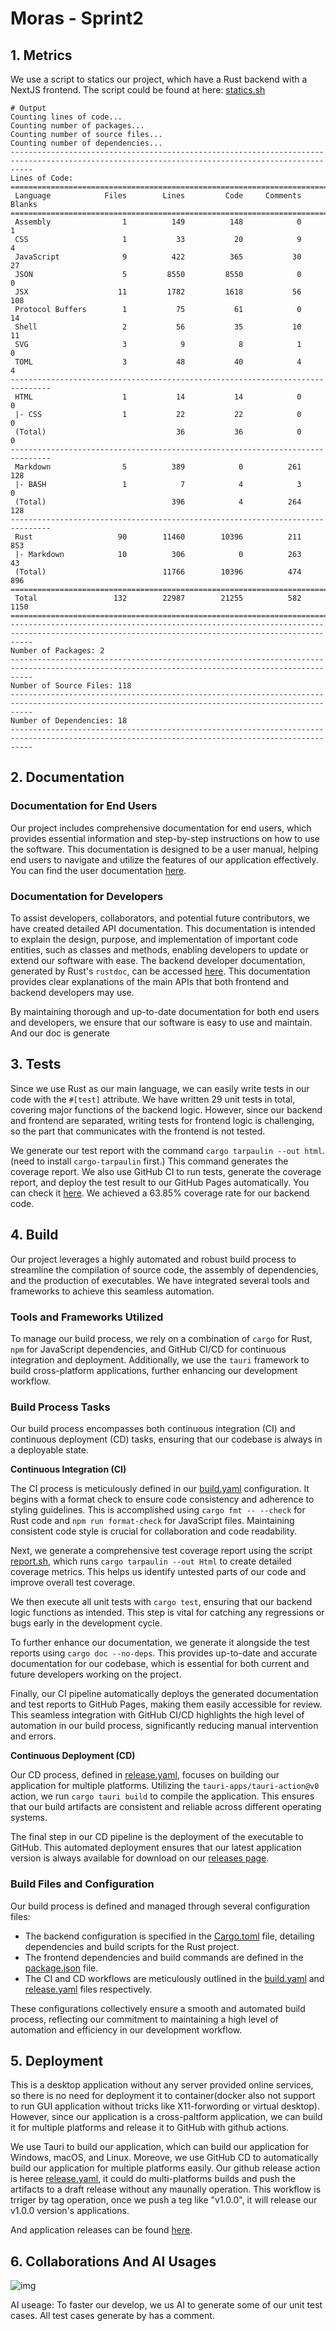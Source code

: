 # Moras - Sprint2

## 1. Metrics

We use a script to statics our project, which have a Rust backend with a NextJS frontend. The script could be found at here: [statics.sh](../../scripts/stastics.sh)

```text
# Output
Counting lines of code...
Counting number of packages...
Counting number of source files...
Counting number of dependencies...
-------------------------------------------------------------------------------------------------------------------------------------------------
Lines of Code:
===============================================================================
 Language            Files        Lines         Code     Comments       Blanks
===============================================================================
 Assembly                1          149          148            0            1
 CSS                     1           33           20            9            4
 JavaScript              9          422          365           30           27
 JSON                    5         8550         8550            0            0
 JSX                    11         1782         1618           56          108
 Protocol Buffers        1           75           61            0           14
 Shell                   2           56           35           10           11
 SVG                     3            9            8            1            0
 TOML                    3           48           40            4            4
-------------------------------------------------------------------------------
 HTML                    1           14           14            0            0
 |- CSS                  1           22           22            0            0
 (Total)                             36           36            0            0
-------------------------------------------------------------------------------
 Markdown                5          389            0          261          128
 |- BASH                 1            7            4            3            0
 (Total)                            396            4          264          128
-------------------------------------------------------------------------------
 Rust                   90        11460        10396          211          853
 |- Markdown            10          306            0          263           43
 (Total)                          11766        10396          474          896
===============================================================================
 Total                 132        22987        21255          582         1150
===============================================================================
-------------------------------------------------------------------------------------------------------------------------------------------------
Number of Packages: 2
-------------------------------------------------------------------------------------------------------------------------------------------------
Number of Source Files: 118
-------------------------------------------------------------------------------------------------------------------------------------------------
Number of Dependencies: 18
-------------------------------------------------------------------------------------------------------------------------------------------------

```

## 2. Documentation

### Documentation for End Users

Our project includes comprehensive documentation for end users, which provides essential information and step-by-step instructions on how to use the software. This documentation is designed to be a user manual, helping end users to navigate and utilize the features of our application effectively. You can find the user documentation [here](https://rosswasd.github.io/team-project-24spring-0/).

### Documentation for Developers

To assist developers, collaborators, and potential future contributors, we have created detailed API documentation. This documentation is intended to explain the design, purpose, and implementation of important code entities, such as classes and methods, enabling developers to update or extend our software with ease. The backend developer documentation, generated by Rust's `rustdoc`, can be accessed [here](https://sustech-cs304.github.io/team-project-24spring-0/moras/). This documentation provides clear explanations of the main APIs that both frontend and backend developers may use.

By maintaining thorough and up-to-date documentation for both end users and developers, we ensure that our software is easy to use and maintain. And our doc is generate

## 3. Tests

Since we use Rust as our main language, we can easily write tests in our code with the `#[test]` attribute. We have written 29 unit tests in total, covering major functions of the backend logic. However, since our backend and frontend are separated, writing tests for frontend logic is challenging, so the part that communicates with the frontend is not tested.

We generate our test report with the command `cargo tarpaulin --out html`. (need to install `cargo-tarpaulin` first.) This command generates the coverage report. We also use GitHub CI to run tests, generate the coverage report, and deploy the test result to our GitHub Pages automatically. You can check it [here](https://sustech-cs304.github.io/team-project-24spring-0/report#src). We achieved a 63.85% coverage rate for our backend code.

## 4. Build

Our project leverages a highly automated and robust build process to streamline the compilation of source code, the assembly of dependencies, and the production of executables. We have integrated several tools and frameworks to achieve this seamless automation.

### Tools and Frameworks Utilized

To manage our build process, we rely on a combination of `cargo` for Rust, `npm` for JavaScript dependencies, and GitHub CI/CD for continuous integration and deployment. Additionally, we use the `tauri` framework to build cross-platform applications, further enhancing our development workflow.

### Build Process Tasks

Our build process encompasses both continuous integration (CI) and continuous deployment (CD) tasks, ensuring that our codebase is always in a deployable state.

**Continuous Integration (CI)**

The CI process is meticulously defined in our [build.yaml](../../.github/workflows/build.yml) configuration. It begins with a format check to ensure code consistency and adherence to styling guidelines. This is accomplished using `cargo fmt -- --check` for Rust code and `npm run format-check` for JavaScript files. Maintaining consistent code style is crucial for collaboration and code readability.

Next, we generate a comprehensive test coverage report using the script [report.sh](../../scripts/report.sh), which runs `cargo tarpaulin --out Html` to create detailed coverage metrics. This helps us identify untested parts of our code and improve overall test coverage.

We then execute all unit tests with `cargo test`, ensuring that our backend logic functions as intended. This step is vital for catching any regressions or bugs early in the development cycle.

To further enhance our documentation, we generate it alongside the test reports using `cargo doc --no-deps`. This provides up-to-date and accurate documentation for our codebase, which is essential for both current and future developers working on the project.

Finally, our CI pipeline automatically deploys the generated documentation and test reports to GitHub Pages, making them easily accessible for review. This seamless integration with GitHub CI/CD highlights the high level of automation in our build process, significantly reducing manual intervention and errors.

**Continuous Deployment (CD)**

Our CD process, defined in [release.yaml](../../.github/workflows/release.yml), focuses on building our application for multiple platforms. Utilizing the `tauri-apps/tauri-action@v0` action, we run `cargo tauri build` to compile the application. This ensures that our build artifacts are consistent and reliable across different operating systems.

The final step in our CD pipeline is the deployment of the executable to GitHub. This automated deployment ensures that our latest application version is always available for download on our [releases page](https://github.com/sustech-cs304/team-project-24spring-0/releases).

### Build Files and Configuration

Our build process is defined and managed through several configuration files:

- The backend configuration is specified in the [Cargo.toml](../../src-tauri/Cargo.toml) file, detailing dependencies and build scripts for the Rust project.
- The frontend dependencies and build commands are defined in the [package.json](../../src-ui/package.json) file.
- The CI and CD workflows are meticulously outlined in the [build.yaml](../../.github/workflows/build.yml) and [release.yaml](../../.github/workflows/release.yml) files respectively.

These configurations collectively ensure a smooth and automated build process, reflecting our commitment to maintaining a high level of automation and efficiency in our development workflow.

## 5. Deployment

This is a desktop application without any server provided online services, so there is no need for deployment it to container(docker also not support to run GUI application without tricks like X11-forwording or virtual desktop). However, since our application is a cross-paltform application, we can build it for multiple platforms and release it to GitHub with github actions.

We use Tauri to build our application, which can build our application for Windows, macOS, and Linux. Moreove, we use GitHub CD to automatically build our application for multiple platforms easily. Our github release action is heree [release.yaml](../../.github/workflows/release.yml), it could do multi-platforms builds and push the artifacts to a draft release without any maunally operation. This workflow is trriger by tag operation, once we push a teg like "v1.0.0", it will release our v1.0.0 version's applications.

And application releases can be found [here](https://github.com/sustech-cs304/team-project-24spring-0/releases).

## 6. Collaborations And AI Usages

![img](img/collaborations.png)

AI useage: To faster our develop, we us AI to generate some of our unit test cases. All test cases generate by has a comment.

